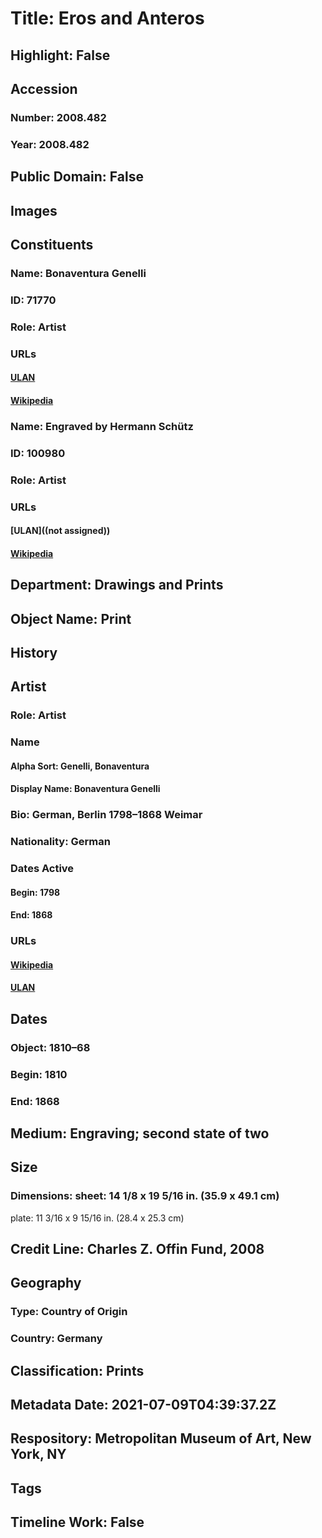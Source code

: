 # Title: Eros and Anteros
## Highlight: False
## Accession
### Number: 2008.482
### Year: 2008.482
## Public Domain: False
## Images
## Constituents
### Name: Bonaventura Genelli
### ID: 71770
### Role: Artist
### URLs
#### [ULAN](http://vocab.getty.edu/page/ulan/500026341)
#### [Wikipedia](https://www.wikidata.org/wiki/Q466131)
### Name: Engraved by Hermann Schütz
### ID: 100980
### Role: Artist
### URLs
#### [ULAN]((not assigned))
#### [Wikipedia](https://www.wikidata.org/wiki/Q80180507)
## Department: Drawings and Prints
## Object Name: Print
## History
## Artist
### Role: Artist
### Name
#### Alpha Sort: Genelli, Bonaventura
#### Display Name: Bonaventura Genelli
### Bio: German, Berlin 1798–1868 Weimar
### Nationality: German
### Dates Active
#### Begin: 1798
#### End: 1868
### URLs
#### [Wikipedia](https://www.wikidata.org/wiki/Q466131)
#### [ULAN](http://vocab.getty.edu/page/ulan/500026341)
## Dates
### Object: 1810–68
### Begin: 1810
### End: 1868
## Medium: Engraving; second state of two
## Size
### Dimensions: sheet: 14 1/8 x 19 5/16 in. (35.9 x 49.1 cm)
plate: 11 3/16 x 9 15/16 in. (28.4 x 25.3 cm)
## Credit Line: Charles Z. Offin Fund, 2008
## Geography
### Type: Country of Origin
### Country: Germany
## Classification: Prints
## Metadata Date: 2021-07-09T04:39:37.2Z
## Respository: Metropolitan Museum of Art, New York, NY
## Tags
## Timeline Work: False